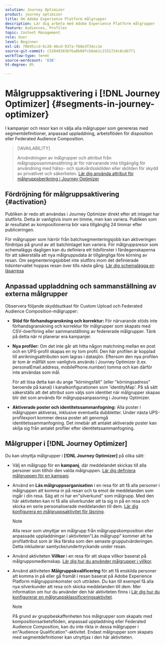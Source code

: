 ```yaml
---
solution: Journey Optimizer
product: journey optimizer
title: Om Adobe Experience Platform målgrupper
description: Lär dig arbeta med Adobe Experience Platform målgrupper
feature: Audiences, Profiles
topic: Content Management
role: User
level: Beginner
exl-id: 78b95ccd-bc28-46cd-937a-f68e3f34cc1e
source-git-commit: c52049383bf6a8b60fcb0ab1c2331724c8cdb771
workflow-type: tm+mt
source-wordcount: '636'
ht-degree: 0%

---
```


# Målgruppsaktivering i [!DNL Journey Optimizer] {#segments-in-journey-optimizer}

I kampanjer och resor kan ni välja alla målgrupper som genereras med segmentdefinitioner, anpassad uppladdning, arbetsflöden för disposition eller Federated Audience Composition.

>[!AVAILABILITY]
>
>Användningen av målgrupper och attribut från målgruppssammansättning är för närvarande inte tillgänglig för användning med hälso- och sjukvårdsskölden eller skölden för skydd av privatlivet och säkerheten. [Lär dig använda attribut för målgruppsberikning i Journey Optimizer](../audience/about-audiences.md#enrichment)

## Fördröjning för målgruppsaktivering {#activation}

Publiken är redo att användas i Journey Optimizer direkt efter att intaget har slutförts. Detta är vanligtvis inom en timme, men kan variera. Publiken som är resultatet av kompositionerna bör vara tillgänglig 24 timmar efter publiceringen.

För målgrupper som härrör från batchsegmenteringsjobb kan aktiveringen fördröjas på grund av att batchintaget kan variera. För målgruppsresor som schemaläggs dagligen kan du definiera ett tidsfönster i färdegenskaperna för att säkerställa att nya målgruppsdata är tillgängliga före körning av resan. Om segmenteringsjobbet inte slutförs inom det definierade tidsintervallet hoppas resan över tills nästa gång. [Lär dig schemalägga en läsarresa](../building-journeys/read-audience.md)

## Anpassad uppladdning och sammanställning av externa målgrupper

Observera följande skyddsutkast för Custom Upload och Federated Audience Composition-målgrupper:

* **Stöd för förhandsgranskning och korrektur:** För närvarande stöds inte förhandsgranskning och korrektur för målgrupper som skapats med CSV-överföring eller sammanställning av federerade målgrupper. Tänk på detta när ni planerar era kampanjer.

* **Nya profiler:** Om det inte går att hitta någon matchning mellan en post och en UPS-profil skapas en ny tom profil. Den här profilen är kopplad till anrikningsattributen som lagras i datasjön. Eftersom den nya profilen är tom är målfält som vanligtvis används i Journey Optimizer (t.ex. personalEmail.address, mobilePhone.number) tomma och kan därför inte användas som mål.

  För att lösa detta kan du ange &quot;körningsfält&quot; (eller &quot;körningsadress&quot; beroende på kanal) i kanalkonfigurationen som &#39;identityMap&#39;. På så sätt säkerställs att det attribut som väljs som identitet när målgrupper skapas blir det som används för målgruppsanpassning i Journey Optimizer.

* **Aktiverade poster och identitetssammanfogning:** Alla poster i målgruppen aktiveras, inklusive eventuella dubbletter. Under nästa UPS-profilexport kommer dessa poster att genomgå identitetssammanfogning. Det innebär att antalet aktiverade poster kan skilja sig från antalet profiler efter identitetssammanfogning.

## Målgrupper i [!DNL Journey Optimizer]

Du kan utnyttja målgrupper i **[!DNL Journey Optimizer]** på olika sätt:

* Välj en målgrupp för en **kampanj**, där meddelandet skickas till alla personer som tillhör den valda målgruppen. [Lär dig definiera målgruppen för en kampanj](../campaigns/create-campaign.md#define-the-audience-audience).

* Använd en **Läs målgruppsorganisation** i en resa för att få alla personer i målgruppen att komma in på resan och ta emot de meddelanden som ingår i din resa. Säg att ni har en&quot;silverkund&quot; som målgrupp. Med den här aktiviteten kan ni få alla silverkunder att ta sig in på en resa och skicka en serie personaliserade meddelanden till dem. [Lär dig konfigurera en målgruppsaktivitet för läsning](../building-journeys/read-audience.md#configuring-segment-trigger-activity).

  >[!NOTE]
  >
  >Alla resor som utnyttjar en målgrupp från målgruppskomposition eller anpassade uppladdningar i aktiviteten&quot;Läs målgrupp&quot; kommer att ha profilattribut som är lika färska som den senaste grupputvärderingen. Detta inkluderar samtycke/undertryckande under resan.

* Använd aktiviteten **Villkor** i en resa för att skapa villkor baserat på målgruppsmedlemskap. [Lär dig hur du använder målgrupper i villkor](../building-journeys/condition-activity.md#using-a-segment).

* Använd aktiviteten **Målgruppskvalificering** för att få enskilda personer att komma in på eller gå framåt i resan baserat på Adobe Experience Platform målgruppsinkomster och utträden. Du kan till exempel få alla nya silverkunder att resa och skicka meddelanden till dem. Mer information om hur du använder den här aktiviteten finns i [Lär dig hur du konfigurerar en målgruppsklassificeringsaktivitet](../building-journeys/audience-qualification-events.md).

  >[!NOTE]
  >
  >På grund av gruppbeskaffenheten hos målgrupper som skapats med kompositionsarbetsflöden, anpassad uppladdning eller Federated Audience Composition, kan du inte rikta in dessa målgrupper i en&quot;Audience Qualification&quot;-aktivitet. Endast målgrupper som skapats med segmentdefinitioner kan utnyttjas i den här aktiviteten.
